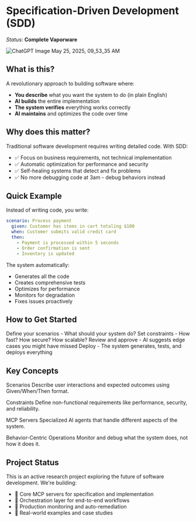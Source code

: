 # Specification-Driven Development (SDD)

*Status*: **Complete Vaporware**

![ChatGPT Image May 25, 2025, 09_53_35 AM](https://github.com/user-attachments/assets/b683aa77-eff4-4b9b-b09b-bec599d61223)


## What is this?

A revolutionary approach to building software where:
- **You describe** what you want the system to do (in plain English)
- **AI builds** the entire implementation
- **The system verifies** everything works correctly
- **AI maintains** and optimizes the code over time

## Why does this matter?

Traditional software development requires writing detailed code. With SDD:
- ✅ Focus on business requirements, not technical implementation
- ✅ Automatic optimization for performance and security
- ✅ Self-healing systems that detect and fix problems
- ✅ No more debugging code at 3am - debug behaviors instead

## Quick Example

Instead of writing code, you write:
```yaml
scenario: Process payment
  given: Customer has items in cart totaling $100
  when: Customer submits valid credit card
  then: 
    - Payment is processed within 5 seconds
    - Order confirmation is sent
    - Inventory is updated
```

The system automatically:

- Generates all the code
- Creates comprehensive tests
- Optimizes for performance
- Monitors for degradation
- Fixes issues proactively

## How to Get Started

Define your scenarios - What should your system do?
Set constraints - How fast? How secure? How scalable?
Review and approve - AI suggests edge cases you might have missed
Deploy - The system generates, tests, and deploys everything

## Key Concepts

Scenarios
Describe user interactions and expected outcomes using Given/When/Then format.

Constraints
Define non-functional requirements like performance, security, and reliability.

MCP Servers
Specialized AI agents that handle different aspects of the system.

Behavior-Centric Operations
Monitor and debug what the system does, not how it does it.

## Project Status
This is an active research project exploring the future of software development. We're building:

- 🚧 Core MCP servers for specification and implementation
- 🚧 Orchestration layer for end-to-end workflows
- 🚧 Production monitoring and auto-remediation
- 🚧 Real-world examples and case studies
